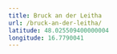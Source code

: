 ```yaml
---
title: Bruck an der Leitha
url: /bruck-an-der-leitha/
latitude: 48.025509400000004
longitude: 16.7790041
---
```

